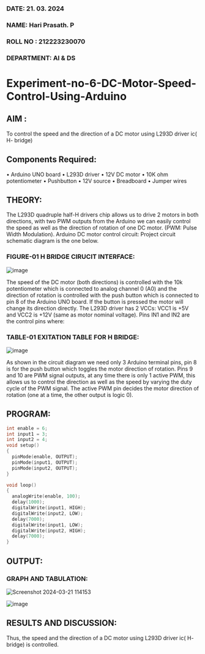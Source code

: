 ###  DATE: 21. 03. 2024

###  NAME: Hari Prasath. P
###  ROLL NO : 212223230070
###  DEPARTMENT: AI & DS

# Experiment-no-6-DC-Motor-Speed-Control-Using-Arduino

## AIM : 

To control the speed and the direction of a DC motor using L293D driver ic( H- bridge)

## Components Required:

•	Arduino UNO board
•	L293D driver
•	12V DC motor
•	10K ohm potentiometer
•	Pushbutton
•	12V source
•	Breadboard
•	Jumper wires

## THEORY: 

The L293D quadruple half-H drivers chip allows us to drive 2 motors in both directions, with two PWM outputs from the Arduino we can easily control the speed as well as the direction of rotation of one DC motor. (PWM: Pulse Width Modulation).
Arduino DC motor control circuit:
Project circuit schematic diagram is the one below.

### FIGURE-01 H BRIDGE CIRUCIT INTERFACE: 

![image](https://user-images.githubusercontent.com/36288975/167763051-b230c183-afc5-46f2-ba95-0f95e10dd6c9.png)
 
The speed of the DC motor (both directions) is controlled with the 10k potentiometer which is connected to analog channel 0 (A0) and the direction of rotation is controlled with the push button which is connected to pin 8 of the Arduino UNO board. If the button is pressed the motor will change its direction directly.
The L293D driver has 2 VCCs: VCC1 is +5V and VCC2 is +12V (same as motor nominal voltage). Pins IN1 and IN2 are the control pins where:

### TABLE-01 EXITATION TABLE FOR H BRIDGE:

![image](https://user-images.githubusercontent.com/36288975/167763120-1421c2c5-8381-49eb-b376-03f6e1113b7a.png)

As shown in the circuit diagram we need only 3 Arduino terminal pins, pin 8 is for the push button which toggles the motor direction of rotation. Pins 9 and 10 are PWM signal outputs, at any time there is only 1 active PWM, this allows us to control the direction as well as the speed by varying the duty cycle of the PWM signal. The active PWM pin decides the motor direction of rotation (one at a time, the other output is logic 0).

## PROGRAM:

```c++
int enable = 6;
int input1 = 3;
int input2 = 4;
void setup()
{
  pinMode(enable, OUTPUT);
  pinMode(input1, OUTPUT);
  pinMode(input2, OUTPUT);
}

void loop()
{
  analogWrite(enable, 100);
  delay(1000);
  digitalWrite(input1, HIGH);
  digitalWrite(input2, LOW);
  delay(7000);
  digitalWrite(input1, LOW);
  digitalWrite(input2, HIGH);
  delay(7000);
}
```

## OUTPUT:

### GRAPH AND TABULATION:

![Screenshot 2024-03-21 114153](https://github.com/Hari-Prasath-P-08/Experiment-no-7-DC-Motor-Speed-Control-Using-Arduino/assets/139455593/814d959f-7aa9-4c32-bcb6-bd5c456a3dc7)

![image](https://github.com/vasanthkumarch/Experiment-no-7-DC-Motor-Speed-Control-Using-Arduino/assets/36288975/67ed339f-8011-4acc-b793-e5d4930639c7)

## RESULTS AND DISCUSSION:

Thus, the speed and the direction of a DC motor using L293D driver ic( H- bridge) is controlled.
